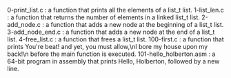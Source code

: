 0-print_list.c : a function that prints all the elements of a list_t list. 1-list_len.c : a function that returns the number of elements in a linked list_t list. 2-add_node.c : a function that adds a new node at the beginning of a list_t list. 3-add_node_end.c : a function that adds a new node at the end of a list_t list. 4-free_list.c : a function that frees a list_t list. 100-first.c : a function that prints You're beat! and yet, you must allow,\nI bore my house upon my back!\n before the main function is executed. 101-hello_holberton.asm : a 64-bit program in assembly that prints Hello, Holberton, followed by a new line.
